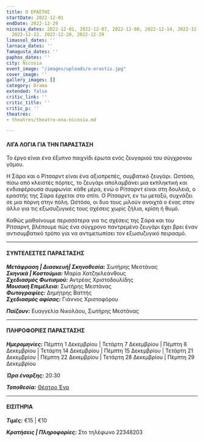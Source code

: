```yaml
---
title: Ο ΕΡΑΣΤΗΣ
startDate: 2022-12-01
endDate: 2022-12-29
nicosia_dates: 2022-12-01, 2022-12-07, 2022-12-08, 2022-12-14, 2022-12-15, 2022-12-21,
  2022-12-22, 2022-12-28, 2022-12-29
limassol_dates: ''
larnaca_dates: ''
famagusta_dates: ''
paphos_dates: ''
city: Nicosia
event_image: "/images/uploads/o-erastis.jpg"
cover_image: ''
gallery_images: []
category: Drama
extended: false
critic_link: ''
critic_title: ''
critic_p: ''
theatres:
- theatres/theatro-ena-nicosia.md

---
```

#### ΛΙΓΑ ΛΟΓΙΑ ΓΙΑ ΤΗΝ ΠΑΡΑΣΤΑΣΗ

Το έργο είναι ένα έξυπνο παιχνίδι έρωτα ενός ζευγαριού του σύγχρονου γάμου.

Η Σάρα και ο Ρίτσαρντ είναι ένα αξιοπρεπές, συμβατικό ζευγάρι. Ωστόσο, πίσω από κλειστές πόρτες, το ζευγάρι απολαμβάνει μια εκπληκτική και ενδιαφέρουσα συμφωνία: κάθε μέρα, ενώ ο Ρίτσαρντ είναι στη δουλειά, ο εραστής της Σάρα έρχεται στο σπίτι. Ο Ρίτσαρντ, εν τω μεταξύ, συχνάζει σε μια πόρνη στην πόλη. Ωστόσο, οι δυο τους μιλούν ανοιχτά ο ένας στον άλλο για τις εξωσυζυγικές τους σχέσεις χωρίς ζήλια, κρίση ή θυμό.

Καθώς μαθαίνουμε περισσότερα για τις σχέσεις της Σάρα και του Ρίτσαρντ, βλέπουμε πώς ένα σύγχρονο παντρεμένο ζευγάρι έχει βρει έναν αντισυμβατικό τρόπο για να αντιμετωπίσει τον εξωσυζυγικό πειρασμό.

***

#### ΣΥΝΤΕΛΕΣΤΕΣ ΠΑΡΑΣΤΑΣΗΣ

**_Μετάφραση | Διασκευή| Σκηνοθεσία:_** Σωτήρης Μεστάνας  
**_Σκηνικά | Κοστούμια:_** Μαρία Χατζηκλεάνθους  
**_Σχεδιασμός Φωτισμού:_** Αντρέας Χριστοδουλίδης  
**_Μουσική Επιμέλεια:_** Σωτήρης Μεστάνας  
**_Φωτογραφίες:_** Δημήτρης Βαττής  
**_Σχεδιασμός αφίσας:_** Γιάννος Χριστοφόρου

**_Παίζουν:_** Ευαγγελία Νικολάου, Σωτήρης Μεστάνας

***

#### ΠΛΗΡΟΦΟΡΙΕΣ ΠΑΡΑΣΤΑΣΗΣ

**_Ημερομηνίες:_** Πέμπτη 1 Δεκεμβρίου | Τετάρτη 7 Δεκεμβρίου | Πέμπτη 8 Δεκεμβρίου | Τετάρτη 14 Δεκεμβρίου | Πέμπτη 15 Δεκεμβρίου | Τετάρτη 21 Δεκεμβρίου | Πέμπτη 22 Δεκεμβρίου | Τετάρτη 28 Δεκεμβρίου | Πέμπτη 29 Δεκεμβρίου

**_Ώρα έναρξης:_** 20:30

**_Τοποθεσία:_** [Θέατρο Ένα](?#map)

***

#### ΕΙΣΙΤΗΡΙΑ

**_Τιμές:_** €15 | €10

**_Κρατήσεις | Πληροφορίες:_** Στο τηλέφωνο 22348203